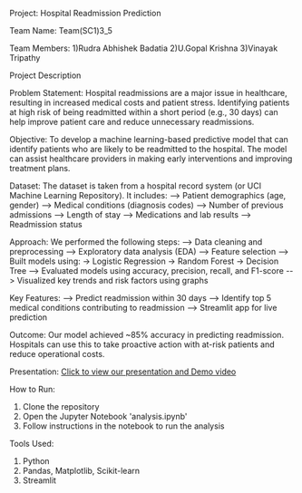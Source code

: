 Project: Hospital Readmission Prediction

Team Name: Team(SC1)3_5

Team Members:
1)Rudra Abhishek Badatia
2)U.Gopal Krishna
3)Vinayak Tripathy

Project Description

Problem Statement:
Hospital readmissions are a major issue in healthcare, resulting in increased medical costs and patient stress. Identifying patients at high risk of being readmitted within a short period (e.g., 30 days) can help improve patient care and reduce unnecessary readmissions.

Objective:
To develop a machine learning-based predictive model that can identify patients who are likely to be readmitted to the hospital. The model can assist healthcare providers in making early interventions and improving treatment plans.

Dataset:
The dataset is taken from a hospital record system (or UCI Machine Learning Repository). It includes:
--> Patient demographics (age, gender)
--> Medical conditions (diagnosis codes)
--> Number of previous admissions
--> Length of stay
--> Medications and lab results
--> Readmission status

Approach:
We performed the following steps:
--> Data cleaning and preprocessing
--> Exploratory data analysis (EDA)
--> Feature selection
--> Built models using:
   -> Logistic Regression
   -> Random Forest
   -> Decision Tree
--> Evaluated models using accuracy, precision, recall, and F1-score
--> Visualized key trends and risk factors using graphs

Key Features:
--> Predict readmission within 30 days
--> Identify top 5 medical conditions contributing to readmission
--> Streamlit app for live prediction

Outcome:
Our model achieved ~85% accuracy in predicting readmission. Hospitals can use this to take proactive action with at-risk patients and reduce operational costs.

Presentation:
[Click to view our presentation and Demo video](https://drive.google.com/drive/folders/1Wc_5V4ilTH7O-h53Wt9P6WRtpCkhGvkk?usp=drive_link)

How to Run:
1. Clone the repository
2. Open the Jupyter Notebook 'analysis.ipynb'
3. Follow instructions in the notebook to run the analysis

Tools Used:
1) Python
2) Pandas, Matplotlib, Scikit-learn
3) Streamlit
